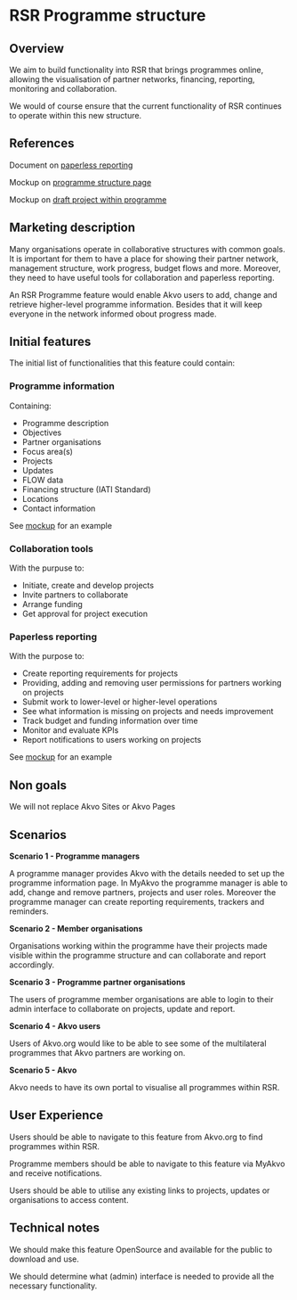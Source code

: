 
# RSR Programme structure

## Overview
We aim to build functionality into RSR that brings programmes online, allowing the visualisation of partner networks, financing, reporting, monitoring and collaboration.

We would of course ensure that the current functionality of RSR continues to operate within this new structure.

## References
Document on [paperless reporting](https://docs.google.com/document/d/12Ql0CyjN5rV33m5pcmYimz1RX-4dCYolCq01jHQijqk/edit)

Mockup on [programme structure page](https://github.com/akvo/akvo-product-design/blob/master/RSR/Features/24-Programmes/FunctionalDesign/Assets/Programme%20mockup.png)

Mockup on [draft project within programme](https://github.com/akvo/akvo-product-design/blob/master/RSR/Features/24-Programmes/FunctionalDesign/Assets/Project%20mockup.png)

## Marketing description
Many organisations operate in collaborative structures with common goals. It is important for them to have a place for showing their partner network, management structure, work progress, budget flows and more. Moreover, they need to have useful tools for collaboration and paperless reporting.

An RSR Programme feature would enable Akvo users to add, change and retrieve higher-level programme information. Besides that it will keep everyone in the network informed obout progress made.


## Initial features
The initial list of functionalities that this feature could contain:

### Programme information
Containing:

* Programme description
* Objectives
* Partner organisations
* Focus area(s)
* Projects
* Updates
* FLOW data
* Financing structure (IATI Standard)
* Locations
* Contact information

See [mockup](https://github.com/akvo/akvo-product-design/blob/master/RSR/Features/24-Programmes/FunctionalDesign/Assets/Programme%20mockup.png) for an example


### Collaboration tools
With the purpuse to:

* Initiate, create and develop projects
* Invite partners to collaborate
* Arrange funding
* Get approval for project execution


### Paperless reporting
With the purpose to:

* Create reporting requirements for projects
* Providing, adding and removing user permissions for partners working on projects
* Submit work to lower-level or higher-level operations
* See what information is missing on projects and needs improvement
* Track budget and funding information over time
* Monitor and evaluate KPIs
* Report notifications to users working on projects

See [mockup](https://github.com/akvo/akvo-product-design/blob/master/RSR/Features/24-Programmes/FunctionalDesign/Assets/Project%20mockup.png) for an example

## Non goals
We will not replace Akvo Sites or Akvo Pages

## Scenarios
**Scenario 1 - Programme managers**

A programme manager provides Akvo with the details needed to set up the programme information page. In MyAkvo the programme manager is able to add, change and remove partners, projects and user roles. Moreover the programme manager can create reporting requirements, trackers and reminders.

**Scenario 2 - Member organisations**

Organisations working within the programme have their projects made visible within the programme structure and can collaborate and report accordingly.

**Scenario 3 - Programme partner organisations**

The users of programme member organisations are able to login to their admin interface to collaborate on projects, update and report.

**Scenario 4 - Akvo users**

Users of Akvo.org would like to be able to see some of the multilateral programmes that Akvo partners are working on.

**Scenario 5 - Akvo**

Akvo needs to have its own portal to visualise all programmes within RSR.




## User Experience 
Users should be able to navigate to this feature from Akvo.org to find programmes within RSR.

Programme members should be able to navigate to this feature via MyAkvo and receive notifications.

Users should be able to utilise any existing links to projects, updates or organisations to access content.

## Technical notes
We should make this feature OpenSource and available for the public to download and use.

We should determine what (admin) interface is needed to provide all the necessary functionality.

